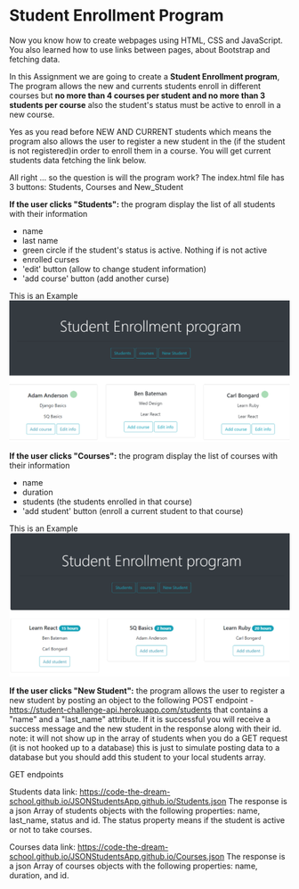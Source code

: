 # Student Enrollment Program

Now you know how to create webpages using HTML, CSS and JavaScript. You also learned how to use links between pages, about Bootstrap and fetching data.

In this Assignment we are going to create a **Student Enrollment program**,
The program allows the new and currents students enroll in different courses but **no more than 4 courses per student and no more than 3 students per course** also the student's status must be active to enroll in a new course.

Yes as you read before NEW AND CURRENT students which means the program also allows the user to register a new student in the  (if the student is not registered)in order to enroll them in a course. You will get current students data fetching the link below.

All right ... so the question is will the program work?
The index.html file has 3 buttons: Students, Courses and New_Student

**If the user clicks "Students":** the program display the list of all students with their information
* name
* last name
* green circle if the student's status is active. Nothing if is not active
* enrolled curses
* 'edit' button (allow to change student information)
* 'add course' button (add another curse)

This is an Example
<img src = "./images/students.png"/>


**If the user clicks "Courses":** the program display the list of courses with their information
* name
* duration
* students (the students enrolled in that course)
* 'add student' button (enroll a current student to that course)

This is an Example
<img src = "./images/courses.png"/>


**If the user clicks "New Student":** the program allows the user to register a new student by posting an object to the following POST endpoint - https://student-challenge-api.herokuapp.com/students that contains a "name" and a "last_name" attribute. If it is successful you will receive a success message and the new student in the response along with their id. 
note: it will not show up in the array of students when you do a GET request (it is not hooked up to a database) this is just to simulate posting data to a database but you should add this student to your local students array. 

GET endpoints

Students data link:
https://code-the-dream-school.github.io/JSONStudentsApp.github.io/Students.json
The response is a json Array of students objects with the following properties: name, last_name, status and id. The status property means if the student is active or not to take courses.

Courses data link:
https://code-the-dream-school.github.io/JSONStudentsApp.github.io/Courses.json
The response is a json Array of courses objects with the following properties: name, duration, and id.
